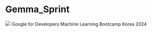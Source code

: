 # Gemma_Sprint
<img src="https://img.shields.io/badge/Python-3776AB?style=for-the-badge&logo=Python&logoColor=white">
Google for Developers Machine Learning Bootcamp Korea 2024

